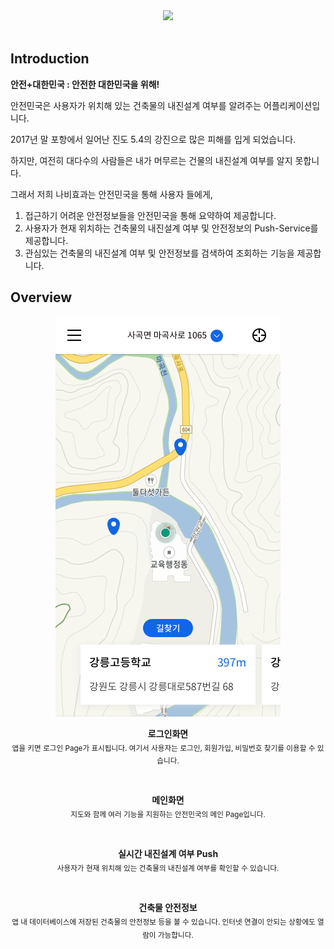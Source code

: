 <div align="middle">
<img src="https://github.com/PNU-ButterflyEffect/anjeonmingug/blob/master/app/src/main/res/drawable/appicon.png" height="250px" >
</div>
<br/>

## Introduction
**안전+대한민국 : 안전한 대한민국을 위해!**


안전민국은 사용자가 위치해 있는 건축물의 내진설계 여부를 알려주는 어플리케이션입니다.

2017년 말 포항에서 일어난 진도 5.4의 강진으로 많은 피해를 입게 되었습니다.

하지만, 여전히 대다수의 사람들은 내가 머무르는 건물의 내진설계 여부를 알지 못합니다.

그래서 저희 나비효과는 안전민국을 통해 사용자 들에게,
  1. 접근하기 어려운 안전정보들을 안전민국을 통해 요약하여 제공합니다.
  2. 사용자가 현재 위치하는 건축물의 내진설계 여부 및 안전정보의 Push-Service를 제공합니다.
  3. 관심있는 건축물의 내진설계 여부 및 안전정보를 검색하여 조회하는 기능을 제공합니다.


## Overview


<p align="center">
<img src="https://github.com/esquake/esquake/blob/master/resources/myLoca.png">
</p>
<p align="center">
  <b>로그인화면</b>
  <br/>
  <sub>앱을 키면 로그인 Page가 표시됩니다. 여기서 사용자는 로그인, 회원가입, 비밀번호 찾기를 이용할 수 있습니다.</sub>
</p>

<p align="center">
<img src="">
</p>

<p align="center">
  <b>메인화면</b>
  <br/>
  <sub>지도와 함께 여러 기능을 지원하는 안전민국의 메인 Page입니다. </sub>
</p>


<p align="center">
<img src="">
</p>

<p align="center">
  <b>실시간 내진설계 여부 Push</b>
  <br/>
  <sub>사용자가 현재 위치해 있는 건축물의 내진설계 여부를 확인할 수 있습니다. </sub>
</p>


<p align="center">
<img src="">
</p>

<p align="center">
  <b>건축물 안전정보</b>
  <br/>
  <sub>앱 내 데이터베이스에 저장된 건축물의 안전정보 등을 볼 수 있습니다. 인터넷 연결이 안되는 상황에도 열람이 가능합니다. </sub>
</p>


</br></br>


